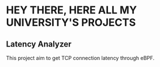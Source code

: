 # HEY THERE, HERE ALL MY UNIVERSITY'S PROJECTS
## Latency Analyzer
This project aim to get TCP connection latency through eBPF.
